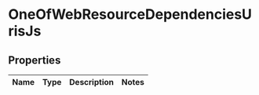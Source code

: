 # OneOfWebResourceDependenciesUrisJs

## Properties
Name | Type | Description | Notes
------------ | ------------- | ------------- | -------------
